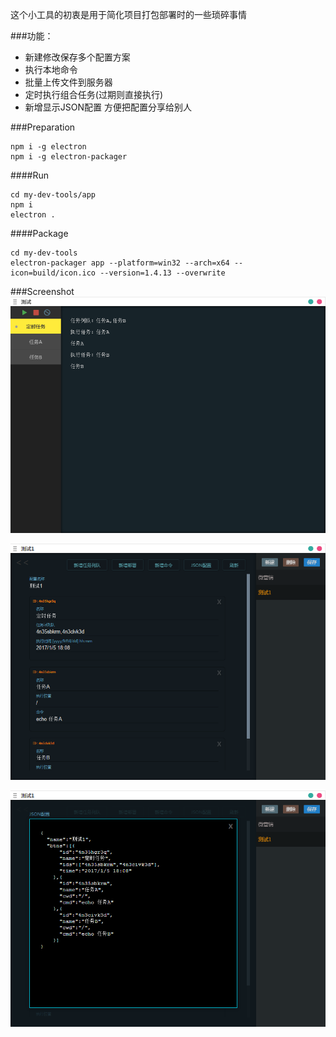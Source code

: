 这个小工具的初衷是用于简化项目打包部署时的一些琐碎事情

###功能：
- 新建修改保存多个配置方案
- 执行本地命令
- 批量上传文件到服务器
- 定时执行组合任务(过期则直接执行)
- 新增显示JSON配置 方便把配置分享给别人


###Preparation
``` 
npm i -g electron 
npm i -g electron-packager
```
####Run
```
cd my-dev-tools/app
npm i
electron .
```
####Package
```
cd my-dev-tools
electron-packager app --platform=win32 --arch=x64 --icon=build/icon.ico --version=1.4.13 --overwrite
```
###Screenshot
![1](1.png)

![2](2.png)

![3](3.png)
